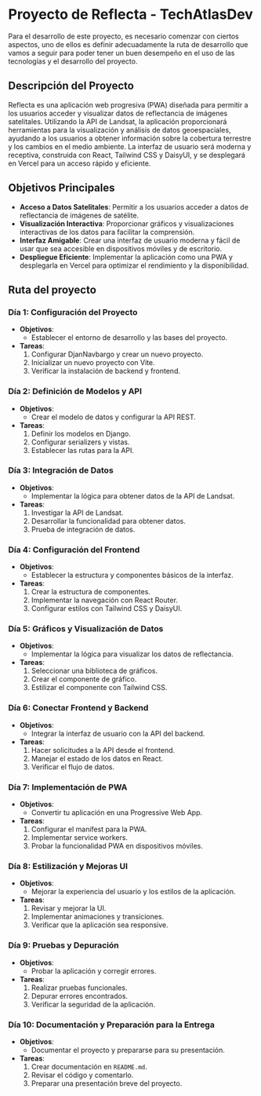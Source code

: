 # Proyecto de Reflecta - TechAtlasDev

Para el desarrollo de este proyecto, es necesario comenzar con ciertos aspectos, uno de ellos es definir adecuadamente la ruta de desarrollo que vamos a seguir para poder tener un buen desempeño en el uso de las tecnologías y el desarrollo del proyecto.

## Descripción del Proyecto
Reflecta es una aplicación web progresiva (PWA) diseñada para permitir a los usuarios acceder y visualizar datos de reflectancia de imágenes satelitales. Utilizando la API de Landsat, la aplicación proporcionará herramientas para la visualización y análisis de datos geoespaciales, ayudando a los usuarios a obtener información sobre la cobertura terrestre y los cambios en el medio ambiente. La interfaz de usuario será moderna y receptiva, construida con React, Tailwind CSS y DaisyUI, y se desplegará en Vercel para un acceso rápido y eficiente.

## Objetivos Principales
- **Acceso a Datos Satelitales**: Permitir a los usuarios acceder a datos de reflectancia de imágenes de satélite.
- **Visualización Interactiva**: Proporcionar gráficos y visualizaciones interactivas de los datos para facilitar la comprensión.
- **Interfaz Amigable**: Crear una interfaz de usuario moderna y fácil de usar que sea accesible en dispositivos móviles y de escritorio.
- **Despliegue Eficiente**: Implementar la aplicación como una PWA y desplegarla en Vercel para optimizar el rendimiento y la disponibilidad.

## Ruta del proyecto

### Día 1: Configuración del Proyecto
- **Objetivos**:
  - Establecer el entorno de desarrollo y las bases del proyecto.
- **Tareas**:
  1. Configurar DjanNavbargo y crear un nuevo proyecto.
  2. Inicializar un nuevo proyecto con Vite.
  3. Verificar la instalación de backend y frontend.

### Día 2: Definición de Modelos y API
- **Objetivos**:
  - Crear el modelo de datos y configurar la API REST.
- **Tareas**:
  1. Definir los modelos en Django.
  2. Configurar serializers y vistas.
  3. Establecer las rutas para la API.

### Día 3: Integración de Datos
- **Objetivos**:
  - Implementar la lógica para obtener datos de la API de Landsat.
- **Tareas**:
  1. Investigar la API de Landsat.
  2. Desarrollar la funcionalidad para obtener datos.
  3. Prueba de integración de datos.

### Día 4: Configuración del Frontend
- **Objetivos**:
  - Establecer la estructura y componentes básicos de la interfaz.
- **Tareas**:
  1. Crear la estructura de componentes.
  2. Implementar la navegación con React Router.
  3. Configurar estilos con Tailwind CSS y DaisyUI.

### Día 5: Gráficos y Visualización de Datos
- **Objetivos**:
  - Implementar la lógica para visualizar los datos de reflectancia.
- **Tareas**:
  1. Seleccionar una biblioteca de gráficos.
  2. Crear el componente de gráfico.
  3. Estilizar el componente con Tailwind CSS.

### Día 6: Conectar Frontend y Backend
- **Objetivos**:
  - Integrar la interfaz de usuario con la API del backend.
- **Tareas**:
  1. Hacer solicitudes a la API desde el frontend.
  2. Manejar el estado de los datos en React.
  3. Verificar el flujo de datos.

### Día 7: Implementación de PWA
- **Objetivos**:
  - Convertir tu aplicación en una Progressive Web App.
- **Tareas**:
  1. Configurar el manifest para la PWA.
  2. Implementar service workers.
  3. Probar la funcionalidad PWA en dispositivos móviles.

### Día 8: Estilización y Mejoras UI
- **Objetivos**:
  - Mejorar la experiencia del usuario y los estilos de la aplicación.
- **Tareas**:
  1. Revisar y mejorar la UI.
  2. Implementar animaciones y transiciones.
  3. Verificar que la aplicación sea responsive.

### Día 9: Pruebas y Depuración
- **Objetivos**:
  - Probar la aplicación y corregir errores.
- **Tareas**:
  1. Realizar pruebas funcionales.
  2. Depurar errores encontrados.
  3. Verificar la seguridad de la aplicación.

### Día 10: Documentación y Preparación para la Entrega
- **Objetivos**:
  - Documentar el proyecto y prepararse para su presentación.
- **Tareas**:
  1. Crear documentación en `README.md`.
  2. Revisar el código y comentarlo.
  3. Preparar una presentación breve del proyecto.